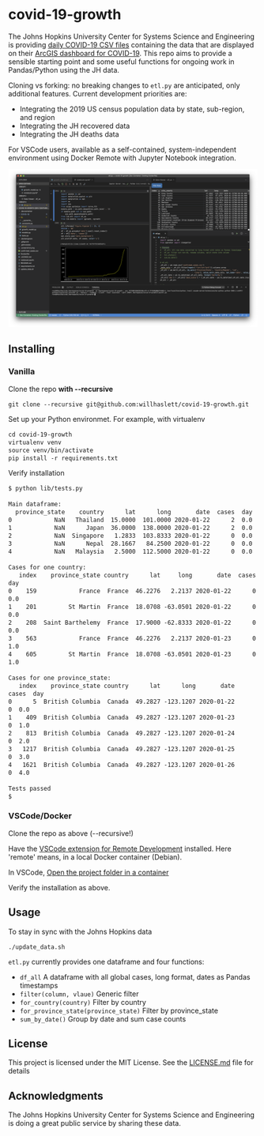 # covid-19-growth

The Johns Hopkins University Center for Systems Science and Engineering is providing
[daily COVID-19 CSV files](https://github.com/CSSEGISandData/COVID-19) containing the data that are
displayed on their
[ArcGIS dashboard for COVID-19](https://gisanddata.maps.arcgis.com/apps/opsdashboard/index.html#/bda7594740fd40299423467b48e9ecf6).
This repo aims to provide a sensible starting point and some useful functions for ongoing work in
Pandas/Python using the JH data.

Cloning vs forking: no breaking changes to `etl.py` are anticipated, only additional features.
Current development priorities are:
* Integrating the 2019 US census population data by state, sub-region, and region
* Integrating the JH recovered data
* Integrating the JH deaths data

For VSCode users, available as a self-contained, system-independent environment using Docker Remote with Jupyter Notebook integration.

![Screenshot](.screenshot.png)

## Installing
### Vanilla

Clone the repo **with --recursive**
```
git clone --recursive git@github.com:willhaslett/covid-19-growth.git
```

Set up your Python environmet. For example, with virtualenv
```
cd covid-19-growth
virtualenv venv
source venv/bin/activate
pip install -r requirements.txt
```
Verify installation
```
$ python lib/tests.py

Main dataframe:
  province_state    country      lat      long       date  cases  day
0            NaN   Thailand  15.0000  101.0000 2020-01-22      2  0.0
1            NaN      Japan  36.0000  138.0000 2020-01-22      2  0.0
2            NaN  Singapore   1.2833  103.8333 2020-01-22      0  0.0
3            NaN      Nepal  28.1667   84.2500 2020-01-22      0  0.0
4            NaN   Malaysia   2.5000  112.5000 2020-01-22      0  0.0

Cases for one country:
   index    province_state country      lat     long       date  cases  day
0    159            France  France  46.2276   2.2137 2020-01-22      0  0.0
1    201         St Martin  France  18.0708 -63.0501 2020-01-22      0  0.0
2    208  Saint Barthelemy  France  17.9000 -62.8333 2020-01-22      0  0.0
3    563            France  France  46.2276   2.2137 2020-01-23      0  1.0
4    605         St Martin  France  18.0708 -63.0501 2020-01-23      0  1.0

Cases for one province_state:
   index    province_state country      lat      long       date  cases  day
0      5  British Columbia  Canada  49.2827 -123.1207 2020-01-22      0  0.0
1    409  British Columbia  Canada  49.2827 -123.1207 2020-01-23      0  1.0
2    813  British Columbia  Canada  49.2827 -123.1207 2020-01-24      0  2.0
3   1217  British Columbia  Canada  49.2827 -123.1207 2020-01-25      0  3.0
4   1621  British Columbia  Canada  49.2827 -123.1207 2020-01-26      0  4.0

Tests passed
$
```

### VSCode/Docker

Clone the repo as above (--recursive!)

Have the [VSCode extension for Remote Development](https://marketplace.visualstudio.com/items?itemName=ms-vscode-remote.vscode-remote-extensionpack) installed. Here 'remote' means, in a local Docker container (Debian).

In VSCode, [Open the project folder in a container](https://code.visualstudio.com/docs/remote/containers#_quick-start-open-an-existing-folder-in-a-container)

Verify the installation as above.

## Usage

To stay in sync with the Johns Hopkins data
```
./update_data.sh
```

`etl.py` currently provides one dataframe and four functions:
* `df_all` A dataframe with all global cases, long format, dates as Pandas timestamps
* `filter(column, vlaue)` Generic filter
* `for_country(country)` Filter by country
* `for_province_state(province_state)` Filter by province_state
* `sum_by_date()` Group by date and sum case counts 

## License

This project is licensed under the MIT License. See the [LICENSE.md](LICENSE.md) file for details

## Acknowledgments

The Johns Hopkins University Center for Systems Science and Engineering is doing a great public service by sharing these data.
